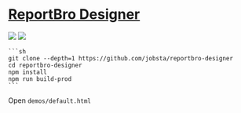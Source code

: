 # [ReportBro Designer](https://github.com/jobsta/reportbro-designer)

![](https://img.shields.io/github/license/jobsta/reportbro-designer?style=flat-square) ![](https://img.shields.io/github/last-commit/scillidan/reportbro-designer/master?label=last%20commit%20(fork)&style=flat-square)

````{tab} From source
```sh
git clone --depth=1 https://github.com/jobsta/reportbro-designer
cd reportbro-designer
npm install
npm run build-prod
```
````

Open `demos/default.html`